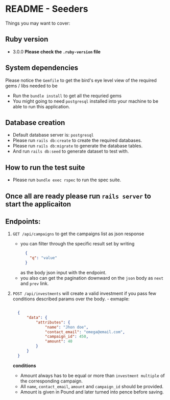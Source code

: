# README - Seeders

Things you may want to cover:

## Ruby version
- 3.0.0
**Please check the `.ruby-version` file**

## System dependencies
Please notice the `Gemfile` to get the bird's eye level view of the required gems / libs needed to be 
- Run the `bundle install` to get all the requried gems
- You might going to need `postgresql` installed into your machine to be able to run this application.

 
## Database creation
- Default database server is: `postgresql`
- Please run `rails db:create` to create the required databases.
- Please run `rails db:migrate` to generate the database tables.
- And run `rails db:seed` to generate dataset to test with.  


## How to run the test suite
- Please run `bundle exec rspec` to run the spec suite.
## Once all are ready please run `rails server` to start the applicaiton

## Endpoints:
  1. `GET /api/campaigns` to get the campaigns list as json response
     - you can filter through the specific result set by writing
       ```.json
         {
           "q": "value"
         }

       ```
       as the body json input with the endpoint.
     - you also can get the pagination downward on the `json` body as `next` and `prev` link.
  
  2. `POST /api/investments` will create a valid investment if you pass few conditions described params over the body.
    - exmaple:

      ```.json

        {
            "data": {
                "attributes": {
                    "name": "Jhon doe",
                    "contact_email": "omega@email.com",
                    "campaign_id": 450,
                    "amount": 40
                }
            }
        }

      ```

      **conditions**
      - Amount always has to be equal or more than `investment multiple` of the corresponding campaign.
      - All `name`, `contact_email`, `amount` and `campaign_id` should be provided.
      - Amount is given in Pound and later turned into pence before saving.



